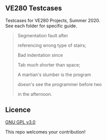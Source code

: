 ## VE280 Testcases
Testcases for VE280 Projects, Summer 2020.  
See each folder for specific guide.  

> Segmentation fault after
>
> referencing wrong type of stairs;
>
> Bad indentation since
>
> Tab much shorter than space;
>
> A martian's slumber is the program
>
> doesn's see the programmer before two
>
> in the afternoon.

## Licence
[GNU GPL v3.0](https://www.gnu.org/licenses/gpl-3.0.html)

This repo welcomes your contribution!